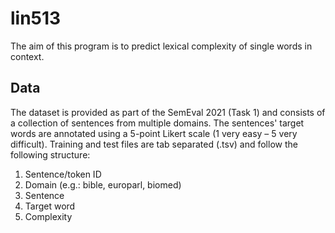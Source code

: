 # lin513

The aim of this program is to predict lexical complexity of single words in context.

## Data
The dataset is provided as part of the SemEval 2021 (Task 1) and consists of a collection
of sentences from multiple domains. The sentences' target words are annotated using a 5-point Likert scale (1 very easy – 5 very difficult). Training and test files are tab separated (.tsv) and follow the following structure:
1. Sentence/token ID
2. Domain (e.g.: bible, europarl, biomed)
3. Sentence
4. Target word
5. Complexity

